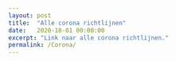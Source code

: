 ```yaml
---
layout: post
title:  "Alle corona richtlijnen"
date:   2020-10-01 00:00:00
excerpt: "Link naar alle corona richtlijnen."
permalink: /Corona/
---
```


